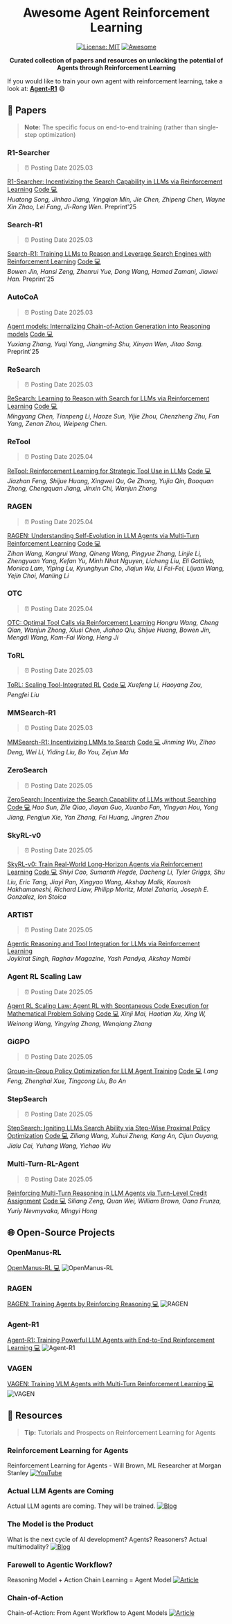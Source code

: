 <div align="center">

# Awesome Agent Reinforcement Learning

[![License: MIT](https://img.shields.io/badge/License-MIT-purple.svg)](LICENSE)
[![Awesome](https://awesome.re/badge.svg)](https://awesome.re)

**Curated collection of papers and resources on unlocking the potential of Agents through Reinforcement Learning**

</div>

If you would like to train your own agent with reinforcement learning, take a look at: <b><a href=https://github.com/0russwest0/Agent-R1>Agent-R1</a></b> 😄

## 📄 Papers

> **Note:** The specific focus on end-to-end training (rather than single-step optimization)

### R1-Searcher

> ⏰ Posting Date 2025.03

[R1-Searcher: Incentivizing the Search Capability in LLMs via Reinforcement Learning](https://arxiv.org/abs/2503.05592) [Code 💻](https://github.com/RUCAIBox/R1-Searcher)  
*Huatong Song, Jinhao Jiang, Yingqian Min, Jie Chen, Zhipeng Chen, Wayne Xin Zhao, Lei Fang, Ji-Rong Wen.* Preprint'25

### Search-R1

> ⏰ Posting Date 2025.03

[Search-R1: Training LLMs to Reason and Leverage Search Engines with Reinforcement Learning](https://arxiv.org/abs/2503.09516)  [Code 💻](https://github.com/PeterGriffinJin/Search-R1)  
*Bowen Jin, Hansi Zeng, Zhenrui Yue, Dong Wang, Hamed Zamani, Jiawei Han.* Preprint'25

### AutoCoA

> ⏰ Posting Date 2025.03

[Agent models: Internalizing Chain-of-Action Generation into Reasoning models](https://arxiv.org/abs/2503.06580)  [Code 💻](https://github.com/ADaM-BJTU/AutoCoA)  
*Yuxiang Zhang, Yuqi Yang, Jiangming Shu, Xinyan Wen, Jitao Sang.* Preprint'25

### ReSearch

> ⏰ Posting Date 2025.03

[ReSearch: Learning to Reason with Search for LLMs via Reinforcement Learning](https://arxiv.org/abs/2503.19470)  [Code 💻](https://github.com/Agent-RL/ReCall)  
*Mingyang Chen, Tianpeng Li, Haoze Sun, Yijie Zhou, Chenzheng Zhu, Fan Yang, Zenan Zhou, Weipeng Chen.*

### ReTool

> ⏰ Posting Date 2025.04

[ReTool: Reinforcement Learning for Strategic Tool Use in LLMs](https://arxiv.org/abs/2504.11536)  [Code 💻](https://github.com/ReTool-RL/ReTool)
*Jiazhan Feng, Shijue Huang, Xingwei Qu, Ge Zhang, Yujia Qin, Baoquan Zhong, Chengquan Jiang, Jinxin Chi, Wanjun Zhong*

### RAGEN

> ⏰ Posting Date 2025.04

[RAGEN: Understanding Self-Evolution in LLM Agents via Multi-Turn Reinforcement Learning](https://arxiv.org/abs/2504.20073)  [Code 💻](https://github.com/RAGEN-AI/RAGEN)  
*Zihan Wang, Kangrui Wang, Qineng Wang, Pingyue Zhang, Linjie Li, Zhengyuan Yang, Kefan Yu, Minh Nhat Nguyen, Licheng Liu, Eli Gottlieb, Monica Lam, Yiping Lu, Kyunghyun Cho, Jiajun Wu, Li Fei-Fei, Lijuan Wang, Yejin Choi, Manling Li*

### OTC

> ⏰ Posting Date 2025.04

[OTC: Optimal Tool Calls via Reinforcement Learning](https://arxiv.org/abs/2504.14870)
*Hongru Wang, Cheng Qian, Wanjun Zhong, Xiusi Chen, Jiahao Qiu, Shijue Huang, Bowen Jin, Mengdi Wang, Kam-Fai Wong, Heng Ji*

### ToRL

> ⏰ Posting Date 2025.03

[ToRL: Scaling Tool-Integrated RL](https://arxiv.org/abs/2503.23383)  [Code 💻](https://github.com/GAIR-NLP/ToRL)
*Xuefeng Li, Haoyang Zou, Pengfei Liu*

### MMSearch-R1

> ⏰ Posting Date 2025.03

[MMSearch-R1: Incentivizing LMMs to Search](https://kimingng.notion.site/MMSearch-R1-Incentivizing-LMMs-to-Search-1bcce992031880b2bc64fde13ef83e2a)  [Code 💻](https://github.com/EvolvingLMMs-Lab/multimodal-search-r1)
*Jinming Wu, Zihao Deng, Wei Li, Yiding Liu, Bo You, Zejun Ma*

### ZeroSearch

> ⏰ Posting Date 2025.05

[ZeroSearch: Incentivize the Search Capability of LLMs without Searching](https://arxiv.org/abs/2505.04588)  [Code 💻](https://github.com/Alibaba-NLP/ZeroSearch)
*Hao Sun, Zile Qiao, Jiayan Guo, Xuanbo Fan, Yingyan Hou, Yong Jiang, Pengjun Xie, Yan Zhang, Fei Huang, Jingren Zhou*

### SkyRL-v0

> ⏰ Posting Date 2025.05

[SkyRL-v0: Train Real-World Long-Horizon Agents via Reinforcement Learning](https://novasky-ai.notion.site/skyrl-v0)  [Code 💻](https://github.com/NovaSky-AI/SkyRL)
*Shiyi Cao, Sumanth Hegde, Dacheng Li, Tyler Griggs, Shu Liu, Eric Tang, Jiayi Pan, Xingyao Wang, Akshay Malik, Kourosh Hakhamaneshi, Richard Liaw, Philipp Moritz, Matei Zaharia, Joseph E. Gonzalez, Ion Stoica*

### ARTIST

> ⏰ Posting Date 2025.05

[Agentic Reasoning and Tool Integration for LLMs via Reinforcement Learning](https://arxiv.org/abs/2505.01441)  
*Joykirat Singh, Raghav Magazine, Yash Pandya, Akshay Nambi*

### Agent RL Scaling Law

> ⏰ Posting Date 2025.05

[Agent RL Scaling Law: Agent RL with Spontaneous Code Execution for Mathematical Problem Solving](https://arxiv.org/abs/2505.07773v2)  [Code 💻](https://github.com/yyht/openrlhf_async_pipline)
*Xinji Mai, Haotian Xu, Xing W, Weinong Wang, Yingying Zhang, Wenqiang Zhang*

### GiGPO

> ⏰ Posting Date 2025.05

[Group-in-Group Policy Optimization for LLM Agent Training](https://arxiv.org/abs/2505.10978)  [Code 💻](https://github.com/langfengQ/verl-agent)
*Lang Feng, Zhenghai Xue, Tingcong Liu, Bo An*

### StepSearch

> ⏰ Posting Date 2025.05

[StepSearch: Igniting LLMs Search Ability via Step-Wise Proximal Policy Optimization](https://www.arxiv.org/abs/2505.15107)  [Code 💻](https://github.com/Zillwang/StepSearch)
*Ziliang Wang, Xuhui Zheng, Kang An, Cijun Ouyang, Jialu Cai, Yuhang Wang, Yichao Wu*

### Multi-Turn-RL-Agent

> ⏰ Posting Date 2025.05

[Reinforcing Multi-Turn Reasoning in LLM Agents via Turn-Level Credit Assignment](https://arxiv.org/abs/2505.11821)  [Code 💻](https://github.com/SiliangZeng/Multi-Turn-RL-Agent)
*Siliang Zeng, Quan Wei, William Brown, Oana Frunza, Yuriy Nevmyvaka, Mingyi Hong*

## 🌐 Open-Source Projects

### OpenManus-RL

[OpenManus-RL 💻](https://github.com/OpenManus/OpenManus-RL) ![OpenManus-RL](https://img.shields.io/github/stars/OpenManus/OpenManus-RL)

### RAGEN

[RAGEN: Training Agents by Reinforcing Reasoning 💻](https://github.com/RAGEN-AI/RAGEN) ![RAGEN](https://img.shields.io/github/stars/RAGEN-AI/RAGEN)

### Agent-R1

[Agent-R1: Training Powerful LLM Agents with End-to-End Reinforcement Learning 💻](https://github.com/0russwest0/Agent-R1) ![Agent-R1](https://img.shields.io/github/stars/0russwest0/Agent-R1)

### VAGEN

[VAGEN: Training VLM Agents with Multi-Turn Reinforcement Learning 💻](https://github.com/RAGEN-AI/VAGEN) ![VAGEN](https://img.shields.io/github/stars/RAGEN-AI/VAGEN)

## 🎁 Resources

> **Tip:** Tutorials and Prospects on Reinforcement Learning for Agents

### Reinforcement Learning for Agents
Reinforcement Learning for Agents - Will Brown, ML Researcher at Morgan Stanley [![YouTube](https://img.shields.io/badge/YouTube-Video-red)](https://www.youtube.com/watch?v=JIsgyk0Paic)  

### Actual LLM Agents are Coming
Actual LLM agents are coming. They will be trained. [![Blog](https://img.shields.io/badge/Blog-Post-blue)](https://vintagedata.org/blog/posts/designing-llm-agents)  


### The Model is the Product
What is the next cycle of AI development? Agents? Reasoners? Actual multimodality?  [![Blog](https://img.shields.io/badge/Blog-Post-blue)](https://vintagedata.org/blog/posts/model-is-the-product)

### Farewell to Agentic Workflow?
Reasoning Model + Action Chain Learning = Agent Model [![Article](https://img.shields.io/badge/WeChat-Article-green)](https://mp.weixin.qq.com/s/dDtFp4yaZuGYAvcP7qkD7w)

### Chain-of-Action
Chain-of-Action: From Agent Workflow to Agent Models [![Article](https://img.shields.io/badge/WeChat-Article-green)](https://mp.weixin.qq.com/s/aAW7gD_5gQ_DyhRLCfMjDw)

